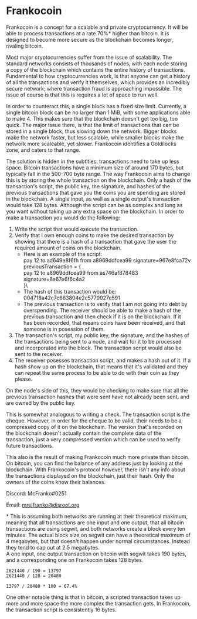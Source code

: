 # Frankocoin
Frankocoin is a concept for a scalable and private cryptocurrency. It will be
able to process transactions at a rate 70%\* higher than bitcoin. It is designed to become more secure as the blockchain becomes longer, rivaling bitcoin.

Most major cryptocurrencies suffer from the issue of
scalability. The standard networks consists of thousands of nodes, with each node
storing a copy of the blockchain which contains the entire history of
transactions. Fundamental to how cryptocurrencies work, is that
anyone can get a history of all the transactions and verify it themselves, which
provides an incredibly secure network; where transaction fraud is approaching impossible. The issue of course is that this is requires a lot of space to run
well. 

In order to counteract this, a single block has a fixed size limit. Currently, a
single bitcoin block can be no larger than 1 MiB, with some applications able to make 4. This makes sure that the blockchain doesn't get too big, too quick. The
major issue there, is that the limit of transactions that can be stored in a
single block, thus slowing down the network. Bigger blocks make
the network faster, but less scalable, while smaller blocks make the network more
scaleable, yet slower. Frankocoin identifies a Goldilocks zone, and caters to that range.

The solution is hidden in the subtlties: transactions need to take up less space. Bitcoin
transactions have a minimum size of around 170 bytes, but typically fall in
the 500-700 byte range. The way Frankocoin aims to change this is by storing the whole
transaction on the blockchain. Only a hash of the transaction's
script, the public key, the signature, and hashes of the previous transactions
that gave you the coins you are spending are stored in the blockchain. A single input, as well as a single output's
transaction would take 128 bytes. Although the script can be as complex and long as
you want without taking up any extra space on the blockchain. In order to make a
transaction you would do the following:

1.  Write the script that would execute the transaction.
2.  Verify that I own enough coins to make the desired transaction by showing
    that there is a hash of a transaction that gave the user the required amount of coins on the
    blockchain.
    -   Here is an example of the script:\
            pay 12 to ad649e8f6fh from a8969ddfcea99 signature=967e8fca72v\
            previousTransaction = {\
                pay 12 to a8969ddfcea99 from as746af878483 signature=8a67e6f6c4a2\
            }\
    -   The hash of this transaction would be:\
            004718a42c7c663804e2c5779927e591
    -   The previous transaction is to verify that I am not going into debt by overspending. The receiver should be able to make a hash of the
        previous transaction and then check if it is on the blockchain. If it has been recorded,
        that means coins have been received, and that someone is in posession of them.
3.  The transaction's script, my public key, the signature, and the
    hashes of the transactions being sent to a node, and wait for it to be
    processed and incorporated into the block. The transaction script would also be sent to the
    receiver.
4.  The receiver posesses transaction script, and makes a hash out of it. If a hash show up on the blockchain, that means that it's validated and
    they can repeat the same process to be able to do with their coin as they please.

On the node's side of this, they would be checking to make sure that all the
previous transaction hashes that were sent have not already been sent, and are
owned by the public key.

This is somewhat analogous to writing a check. The transaction script is the
cheque. However, in order for the cheque to be valid, their needs to be a
compressed copy of it on the blockchain. The version that's recorded on the blockchain
doesn't actually contain the complete data of the transaction, just a very compressed
version which can be used to verify future transactions.

This also is the result of making Frankocoin much more private
than bitcoin. On bitcoin, you can find the balance of any address just by
looking at the blockchain. With Frankocoin's protocol however, there isn't any info
about the transactions displayed on the blockchain, just their hash. Only the
owners of the coins know their balances.

Discord: McFranko#0251

Email: mrelfranko@disroot.org

\* This is assuming both networks are running at their theoretical maximum,
meaning that all transactions are one input and one output, that all bitcoin
transactions are using segwit, and both networks create a block every ten
minutes. The actual block size on segwit can have a theoretical maximum of 4
megabytes, but that doesn't happen under normal circumstances. Instead they tend to cap out at 2.5
megabytes.\
A one input, one output transaction on bitcoin with segwit takes 190 bytes, and a
corresponding one on Frankocoin takes 128 bytes.
```
2621440 / 190 = 13797
2621440 / 128 = 20480

13797 / 20480 * 100 = 67.4%
```
One other notable thing is that in bitcoin, a scripted transaction takes up more
and more space the more complex the transaction gets. In Frankocoin, the
transaction script is consistently 16 bytes.
